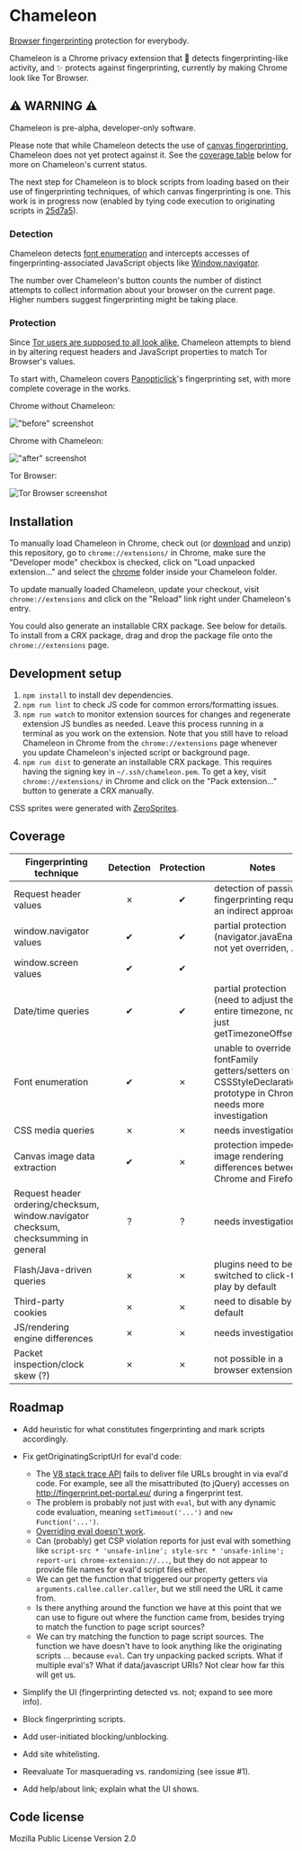 # Chameleon

[Browser fingerprinting](http://akademie.dw.de/digitalsafety/your-browsers-fingerprints-and-how-to-reduce-them/) protection for everybody.

Chameleon is a Chrome privacy extension that :star2: detects fingerprinting-like activity, and :sparkles: protects against fingerprinting, currently by making Chrome look like Tor Browser.

## :warning: WARNING :warning:

Chameleon is pre-alpha, developer-only software.

Please note that while Chameleon detects the use of [canvas fingerprinting](http://www.propublica.org/article/meet-the-online-tracking-device-that-is-virtually-impossible-to-block), Chameleon does not yet protect against it. See the [coverage table](#coverage) below for more on Chameleon's current status.

The next step for Chameleon is to block scripts from loading based on their use of fingerprinting techniques, of which canvas fingerprinting is one. This work is in progress now (enabled by tying code execution to originating scripts in [25d7a5](https://github.com/ghostwords/chameleon/commit/25d7a5971347902bac594d669de388416b1f21ca)).

### Detection

Chameleon detects [font enumeration](http://www.lalit.org/lab/javascript-css-font-detect/) and intercepts accesses of fingerprinting-associated JavaScript objects like [Window.navigator](https://developer.mozilla.org/en-US/docs/Web/API/Navigator).

The number over Chameleon's button counts the number of distinct attempts to collect information about your browser on the current page. Higher numbers suggest fingerprinting might be taking place.

### Protection

Since [Tor users are supposed to all look alike](https://www.torproject.org/projects/torbrowser/design/#fingerprinting-linkability), Chameleon attempts to blend in by altering request headers and JavaScript properties to match Tor Browser's values.

To start with, Chameleon covers [Panopticlick](https://panopticlick.eff.org/)'s fingerprinting set, with more complete coverage in the works.

Chrome without Chameleon:

!["before" screenshot](images/before.png)

Chrome with Chameleon:

!["after" screenshot](images/after.png)

Tor Browser:

![Tor Browser screenshot](images/tor.png)


## Installation

To manually load Chameleon in Chrome, check out (or [download](https://github.com/ghostwords/chameleon/archive/master.zip) and unzip) this repository, go to `chrome://extensions/` in Chrome, make sure the "Developer mode" checkbox is checked, click on "Load unpacked extension..." and select the [chrome](chrome/) folder inside your Chameleon folder.

To update manually loaded Chameleon, update your checkout, visit `chrome://extensions` and click on the "Reload" link right under Chameleon's entry.

You could also generate an installable CRX package. See below for details. To install from a CRX package, drag and drop the package file onto the `chrome://extensions` page.


## Development setup

1. `npm install` to install dev dependencies.
2. `npm run lint` to check JS code for common errors/formatting issues.
3. `npm run watch` to monitor extension sources for changes and regenerate extension JS bundles as needed. Leave this process running in a terminal as you work on the extension. Note that you still have to reload Chameleon in Chrome from the `chrome://extensions` page whenever you update Chameleon's injected script or background page.
4. `npm run dist` to generate an installable CRX package. This requires having the signing key in `~/.ssh/chameleon.pem`. To get a key, visit `chrome://extensions/` in Chrome and click on the "Pack extension..." button to generate a CRX manually.

CSS sprites were generated with [ZeroSprites](http://zerosprites.com/).


## Coverage

Fingerprinting technique | Detection | Protection | Notes
------------------------ |:---------:|:----------:| -----
Request header values | ✗ | ✔ | detection of passive fingerprinting requires an indirect approach
window.navigator values | ✔ | ✔ | partial protection (navigator.javaEnabled not yet overriden, ...)
window.screen values | ✔ | ✔
Date/time queries | ✔ | ✔ | partial protection (need to adjust the entire timezone, not just getTimezoneOffset)
Font enumeration | ✔ | ✗ | unable to override fontFamily getters/setters on the CSSStyleDeclaration prototype in Chrome; needs more investigation
CSS media queries | ✗ | ✗ | needs investigation
Canvas image data extraction | ✔ | ✗ | protection impeded by image rendering differences between Chrome and Firefox
Request header ordering/checksum, window.navigator checksum, checksumming in general | ? | ? | needs investigation
Flash/Java-driven queries | ✗ | ✗ | plugins need to be switched to click-to-play by default
Third-party cookies | ✗ | ✗ | need to disable by default
JS/rendering engine differences | ✗ | ✗ | needs investigation
Packet inspection/clock skew (?) | ✗ | ✗ | not possible in a browser extension


## Roadmap

- Add heuristic for what constitutes fingerprinting and mark scripts accordingly.

- Fix getOriginatingScriptUrl for eval'd code:
	- The [V8 stack trace API](http://code.google.com/p/v8/wiki/JavaScriptStackTraceApi) fails to deliver file URLs brought in via eval'd code. For example, see all the misattributed (to jQuery) accesses on http://fingerprint.pet-portal.eu/ during a fingerprint test.
	- The problem is probably not just with `eval`, but with any dynamic code evaluation, meaning `setTimeout('...')` and `new Function('...')`.
	- [Overriding eval doesn't work](http://stackoverflow.com/a/2567001).
	- Can (probably) get CSP violation reports for just eval with something like `script-src * 'unsafe-inline'; style-src * 'unsafe-inline'; report-uri chrome-extension://...`, but they do not appear to provide file names for eval'd script files either.
	- We can get the function that triggered our property getters via `arguments.callee.caller.caller`, but we still need the URL it came from.
	- Is there anything around the function we have at this point that we can use to figure out where the function came from, besides trying to match the function to page script sources?
	- We can try matching the function to page script sources. The function we have doesn't have to look anything like the originating scripts ... because `eval`. Can try unpacking packed scripts. What if multiple eval's? What if data/javascript URIs? Not clear how far this will get us.

- Simplify the UI (fingerprinting detected vs. not; expand to see more info).

- Block fingerprinting scripts.

- Add user-initiated blocking/unblocking.

- Add site whitelisting.

- Reevaluate Tor masquerading vs. randomizing (see issue #1).

- Add help/about link; explain what the UI shows.


## Code license

Mozilla Public License Version 2.0
